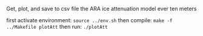 Get, plot, and save to csv file the ARA ice attenuation model ever ten meters

first activate environment: `source ../env.sh`
then compile: `make -f ../Makefile plotAtt`
then run: `./plotAtt`